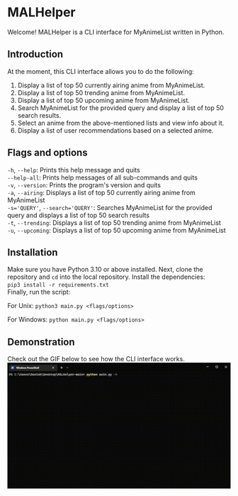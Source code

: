 # MALHelper
Welcome! MALHelper is a CLI interface for MyAnimeList written in Python.

## Introduction
At the moment, this CLI interface allows you to do the following:
1. Display a list of top 50 currently airing anime from MyAnimeList.
2. Display a list of top 50 trending anime from MyAnimeList.
3. Display a list of top 50 upcoming anime from MyAnimeList.
4. Search MyAnimeList for the provided query and display a list of top 50 search results.
5. Select an anime from the above-mentioned lists and view info about it.
6. Display a list of user recommendations based on a selected anime.

## Flags and options
`-h`, `--help`: Prints this help message and quits<br />
`--help-all`: Prints help messages of all sub-commands and quits<br />
`-v`, `--version`: Prints the program's version and quits<br />
`-a`, `--airing`: Displays a list of top 50 currently airing anime from MyAnimeList<br />
`-s='QUERY'`, `--search='QUERY'`: Searches MyAnimeList for the provided query and displays a list of top 50 search results<br />
`-t`, `--trending`: Displays a list of top 50 trending anime from MyAnimeList<br />
`-u`, `--upcoming`: Displays a list of top 50 upcoming anime from MyAnimeList

## Installation 
Make sure you have Python 3.10 or above installed. Next, clone the repository and `cd` into the local repository. Install the dependencies:<br />
`pip3 install -r requirements.txt`<br />
Finally, run the script:<p>
For Unix: `python3 main.py <flags/options>`<p>
For Windows: `python main.py <flags/options>`

## Demonstration
Check out the GIF below to see how the CLI interface works.
![](https://github.com/DSS3113/MALHelper/blob/main/demo/demo.gif)
